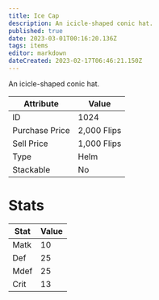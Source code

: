 ```yaml
---
title: Ice Cap
description: An icicle-shaped conic hat.
published: true
date: 2023-03-01T00:16:20.136Z
tags: items
editor: markdown
dateCreated: 2023-02-17T06:46:21.150Z
---
```


An icicle-shaped conic hat.

|Attribute|Value|
|-|-|
|ID|1024|
|Purchase Price|2,000 Flips|
|Sell Price|1,000 Flips|
|Type|Helm|
|Stackable|No|

# Stats
|Stat|Value|
|-|-|
|Matk|10|
|Def|25|
|Mdef|25|
|Crit|13|
